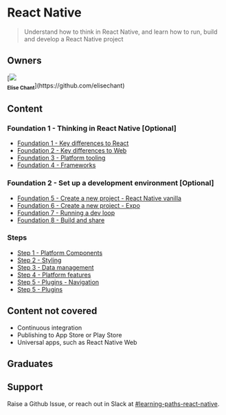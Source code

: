 # React Native

> Understand how to think in React Native, and learn how to run, build and develop a React Native project

## Owners

<div style="display:block;">
  <div style="display: inline-block;">[<img src="https://avatars1.githubusercontent.com/u/2195815?s=60&v=4" /><br /><sub><b>Elise Chant</b></sub>](https://github.com/elisechant)</div>
</div>

## Content

### Foundation 1 - Thinking in React Native [Optional]

- [Foundation 1 - Key differences to React](foundation1/)
- [Foundation 2 - Key differences to Web](foundation2/)
- [Foundation 3 - Platform tooling](foundation3/)
- [Foundation 4 - Frameworks](foundation4/)

### Foundation 2 - Set up a development environment [Optional]

- [Foundation 5 - Create a new project - React Native vanilla](foundation5/)
- [Foundation 6 - Create a new project - Expo](foundation6/)
- [Foundation 7 - Running a dev loop](foundation7/)
- [Foundation 8 - Build and share](foundation8/)

### Steps

- [Step 1 - Platform Components](step1/)
- [Step 2 - Styling](step2/)
- [Step 3 - Data management](step3/)
- [Step 4 - Platform features](step4/)
- [Step 5 - Plugins - Navigation](step5/)
- [Step 5 - Plugins](step5/)

## Content not covered

- Continuous integration
- Publishing to App Store or Play Store
- Universal apps, such as React Native Web

## Graduates

## Support

Raise a Github Issue, or reach out in Slack at [#learning-paths-react-native](https://join.slack.com/share/zt-ivh3fkw6-CkmI3abKz1UYTAfxl0v3FQ).
